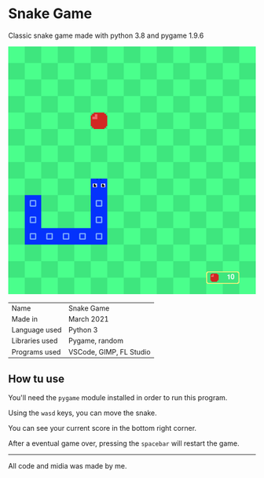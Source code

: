 # Snake Game
Classic snake game made with python 3.8 and pygame 1.9.6

![image](screenshot.png)

|  |  |
| --- | --- |
| Name | Snake Game |
| Made in | March 2021 |
| Language used | Python 3 |
| Libraries used | Pygame, random |
| Programs used | VSCode, GIMP, FL Studio |

## How tu use
You'll need the `pygame` module installed in order to run this program.

Using the `wasd` keys, you can move the snake.

You can see your current score in the bottom right corner.

After a eventual game over, pressing the `spacebar` will restart the game.

---

All code and midia was made by me.
